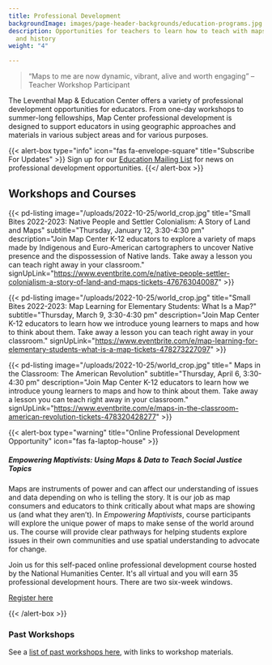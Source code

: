 ```yaml
---
title: Professional Development
backgroundImage: images/page-header-backgrounds/education-programs.jpg
description: Opportunities for teachers to learn how to teach with maps, geography,
  and history
weight: "4"

---
```

> “Maps to me are now dynamic, vibrant, alive and worth engaging” –Teacher Workshop Participant

The Leventhal Map & Education Center offers a variety of professional development opportunities for educators. From one-day workshops to summer-long fellowships, Map Center professional development is designed to support educators in using geographic approaches and materials in various subject areas and for various purposes.

{{< alert-box type="info" icon="fas fa-envelope-square" title="Subscribe For Updates" >}}
Sign up for our [Education Mailing List](https://visitor.r20.constantcontact.com/manage/optin?v=001ty3slyDjv8WLvGvwSdG8euspYmx7UP1YNPw2RbQHz_d15WTFIS4Ksb90bD2Fx0OBYbhpfZ896VoKbMS6m87TTQGTPsIpdO4e29yiAmPsALE%3D) for news on professional development opportunities.
{{</ alert-box >}}

## Workshops and Courses

{{< pd-listing image="/uploads/2022-10-25/world_crop.jpg" title="Small Bites 2022-2023: Native People and Settler Colonialism: A Story of Land and Maps" subtitle="Thursday, January 12, 3:30-4:30 pm" description="Join Map Center K-12 educators to explore a variety of maps made by Indigenous and Euro-American cartographers to uncover Native presence and the dispossession of Native lands. Take away a lesson you can teach right away in your classroom." signUpLink="https://www.eventbrite.com/e/native-people-settler-colonialism-a-story-of-land-and-maps-tickets-476763040087" >}}

{{< pd-listing image="/uploads/2022-10-25/world_crop.jpg" title="Small Bites 2022-2023: Map Learning for Elementary Students: What Is a Map?" subtitle="Thursday, March 9, 3:30-4:30 pm" description="Join Map Center K-12 educators to learn how we introduce young learners to maps and how to think about them. Take away a lesson you can teach right away in your classroom." signUpLink="https://www.eventbrite.com/e/map-learning-for-elementary-students-what-is-a-map-tickets-478273227097" >}}

{{< pd-listing image="/uploads/2022-10-25/world_crop.jpg" title="
Maps in the Classroom: The American Revolution" subtitle="Thursday, April 6, 3:30-4:30 pm" description="Join Map Center K-12 educators to learn how we introduce young learners to maps and how to think about them. Take away a lesson you can teach right away in your classroom." signUpLink="https://www.eventbrite.com/e/maps-in-the-classroom-american-revolution-tickets-478320428277" >}}

{{< alert-box type="warning" title="Online Professional Development Opportunity" icon="fas fa-laptop-house" >}}

##### Empowering Maptivists: Using Maps & Data to Teach Social Justice Topics

Maps are instruments of power and can affect our understanding of issues and data depending on who is telling the story. It is our job as map consumers and educators to think critically about what maps are showing us (and what they aren’t). In _Empowering Maptivists_, course participants will explore the unique power of maps to make sense of the world around us. The course will provide clear pathways for helping students explore issues in their own communities and use spatial understanding to advocate for change.

Join us for this self-paced online professional development course hosted by the National Humanities Center. It's all virtual and you will earn 35 professional development hours. There are two six-week windows.

<a class="btn btn-xs btn-outline-primary mt-2" href="https://nationalhumanitiescenter.org/education-programs/courses/empowering-maptivists-using-maps-data-to-examine-social-issues-humanities-classroom/" target="_blank"><i class="fas fa-user-plus"></i> Register here</a>

{{< /alert-box >}}

### Past Workshops

See a [list of past workshops here](/education/k12/past-workshops), with links to workshop materials.